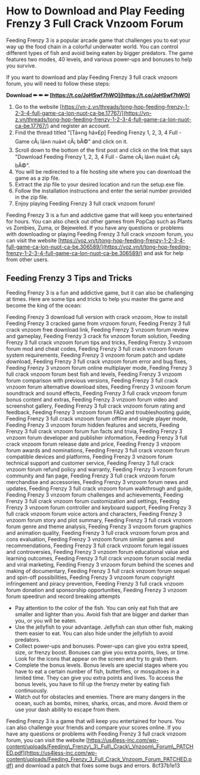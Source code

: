 # How to Download and Play Feeding Frenzy 3 Full Crack Vnzoom Forum
 
Feeding Frenzy 3 is a popular arcade game that challenges you to eat your way up the food chain in a colorful underwater world. You can control different types of fish and avoid being eaten by bigger predators. The game features two modes, 40 levels, and various power-ups and bonuses to help you survive.
 
If you want to download and play Feeding Frenzy 3 full crack vnzoom forum, you will need to follow these steps:
 
**Download ✏ ✏ ✏ [https://t.co/JoHSwf7hWO](https://t.co/JoHSwf7hWO)**


 
1. Go to the website [https://vn-z.vn/threads/tong-hop-feeding-frenzy-1-2-3-4-full-game-ca-lon-nuot-ca-be.17767/](https://vn-z.vn/threads/tong-hop-feeding-frenzy-1-2-3-4-full-game-ca-lon-nuot-ca-be.17767/) and register an account.
2. Find the thread titled "[Tá»ng há»£p] Feeding Frenzy 1, 2, 3, 4 Full - Game cÃ¡ lá»n nuá»t cÃ¡ bÃ©" and click on it.
3. Scroll down to the bottom of the first post and click on the link that says "Download Feeding Frenzy 1, 2, 3, 4 Full - Game cÃ¡ lá»n nuá»t cÃ¡ bÃ©".
4. You will be redirected to a file hosting site where you can download the game as a zip file.
5. Extract the zip file to your desired location and run the setup.exe file.
6. Follow the installation instructions and enter the serial number provided in the zip file.
7. Enjoy playing Feeding Frenzy 3 full crack vnzoom forum!

Feeding Frenzy 3 is a fun and addictive game that will keep you entertained for hours. You can also check out other games from PopCap such as Plants vs Zombies, Zuma, or Bejeweled. If you have any questions or problems with downloading or playing Feeding Frenzy 3 full crack vnzoom forum, you can visit the website [https://voz.vn/t/tong-hop-feeding-frenzy-1-2-3-4-full-game-ca-lon-nuot-ca-be.306589/](https://voz.vn/t/tong-hop-feeding-frenzy-1-2-3-4-full-game-ca-lon-nuot-ca-be.306589/) and ask for help from other users.
  
## Feeding Frenzy 3 Tips and Tricks
 
Feeding Frenzy 3 is a fun and addictive game, but it can also be challenging at times. Here are some tips and tricks to help you master the game and become the king of the ocean:
 
Feeding Frenzy 3 download full version with crack vnzoom,  How to install Feeding Frenzy 3 cracked game from vnzoom forum,  Feeding Frenzy 3 full crack vnzoom free download link,  Feeding Frenzy 3 vnzoom forum review and gameplay,  Feeding Frenzy 3 crack fix vnzoom forum solution,  Feeding Frenzy 3 full crack vnzoom forum tips and tricks,  Feeding Frenzy 3 vnzoom forum mod and cheat codes,  Feeding Frenzy 3 full crack vnzoom forum system requirements,  Feeding Frenzy 3 vnzoom forum patch and update download,  Feeding Frenzy 3 full crack vnzoom forum error and bug fixes,  Feeding Frenzy 3 vnzoom forum online multiplayer mode,  Feeding Frenzy 3 full crack vnzoom forum best fish and levels,  Feeding Frenzy 3 vnzoom forum comparison with previous versions,  Feeding Frenzy 3 full crack vnzoom forum alternative download sites,  Feeding Frenzy 3 vnzoom forum soundtrack and sound effects,  Feeding Frenzy 3 full crack vnzoom forum bonus content and extras,  Feeding Frenzy 3 vnzoom forum video and screenshot gallery,  Feeding Frenzy 3 full crack vnzoom forum rating and feedback,  Feeding Frenzy 3 vnzoom forum FAQ and troubleshooting guide,  Feeding Frenzy 3 full crack vnzoom forum offline and single player mode,  Feeding Frenzy 3 vnzoom forum hidden features and secrets,  Feeding Frenzy 3 full crack vnzoom forum fun facts and trivia,  Feeding Frenzy 3 vnzoom forum developer and publisher information,  Feeding Frenzy 3 full crack vnzoom forum release date and price,  Feeding Frenzy 3 vnzoom forum awards and nominations,  Feeding Frenzy 3 full crack vnzoom forum compatible devices and platforms,  Feeding Frenzy 3 vnzoom forum technical support and customer service,  Feeding Frenzy 3 full crack vnzoom forum refund policy and warranty,  Feeding Frenzy 3 vnzoom forum community and fan page,  Feeding Frenzy 3 full crack vnzoom forum merchandise and accessories,  Feeding Frenzy 3 vnzoom forum news and updates,  Feeding Frenzy 3 full crack vnzoom forum walkthrough and guide,  Feeding Frenzy 3 vnzoom forum challenges and achievements,  Feeding Frenzy 3 full crack vnzoom forum customization and settings,  Feeding Frenzy 3 vnzoom forum controller and keyboard support,  Feeding Frenzy 3 full crack vnzoom forum voice actors and characters,  Feeding Frenzy 3 vnzoom forum story and plot summary,  Feeding Frenzy 3 full crack vnzoom forum genre and theme analysis,  Feeding Frenzy 3 vnzoom forum graphics and animation quality,  Feeding Frenzy 3 full crack vnzoom forum pros and cons evaluation,  Feeding Frenzy 3 vnzoom forum similar games and recommendations,  Feeding Frenzy 3 full crack vnzoom forum legal issues and controversies,  Feeding Frenzy 3 vnzoom forum educational value and learning outcomes,  Feeding Frenzy 3 full crack vnzoom forum social media and viral marketing,  Feeding Frenzy 3 vnzoom forum behind the scenes and making of documentary,  Feeding Frenzy 3 full crack vnzoom forum sequel and spin-off possibilities,  Feeding Frenzy 3 vnzoom forum copyright infringement and piracy prevention,  Feeding Frenzy 3 full crack vnzoom forum donation and sponsorship opportunities,  Feeding Frenzy 3 vnzoom forum speedrun and record breaking attempts

- Pay attention to the color of the fish. You can only eat fish that are smaller and lighter than you. Avoid fish that are bigger and darker than you, or you will be eaten.
- Use the jellyfish to your advantage. Jellyfish can stun other fish, making them easier to eat. You can also hide under the jellyfish to avoid predators.
- Collect power-ups and bonuses. Power-ups can give you extra speed, size, or frenzy boost. Bonuses can give you extra points, lives, or time. Look for the icons that appear on the screen and try to grab them.
- Complete the bonus levels. Bonus levels are special stages where you have to eat a certain number of fish, butterflies, or mosquitoes in a limited time. They can give you extra points and lives. To access the bonus levels, you have to fill up the frenzy meter by eating fish continuously.
- Watch out for obstacles and enemies. There are many dangers in the ocean, such as bombs, mines, sharks, orcas, and more. Avoid them or use your dash ability to escape from them.

Feeding Frenzy 3 is a game that will keep you entertained for hours. You can also challenge your friends and compare your scores online. If you have any questions or problems with Feeding Frenzy 3 full crack vnzoom forum, you can visit the website [https://us4less-inc.com/wp-content/uploads/Feeding\_Frenzy\_3\_Full\_Crack\_Vnzoom\_Forum\_PATCHED.pdf](https://us4less-inc.com/wp-content/uploads/Feeding_Frenzy_3_Full_Crack_Vnzoom_Forum_PATCHED.pdf) and download a patch that fixes some bugs and errors.
 8cf37b1e13
 
